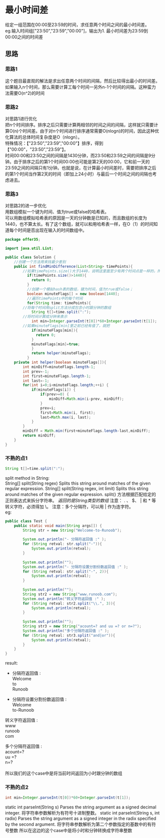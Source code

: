 # 最小时间差
给定一组范围在00:00至23:59的时间，求任意两个时间之间的最小时间差。  
eg.输入时间组["23:50","23:59","00:00"]，输出为1.
最小时间差为23:59到00:00之间的时间差
## 思路
### 思路1  
这个题目最直观的解法是求出任意两个时间的间隔，然后比较得出最小的时间差。如果输入n个时间，那么需要计算工每个时间一另外n-1个时间的间隔。这种蛮力法需要O(n^2)的时间
### 思路2
对思路1进行优化  
把n个时间排序。排序之后只需要计算两相邻的时间之间的间隔，这样就只需要计算O(n)个时间差。由于对n个时间进行排序通常需要O(nlogn)的时间，因此这种优化算法的总体时间复杂度是O（nlogn）。  
特殊情况：【"23:50","23:59","00:00"】排序，得到【"00:00"，"23:50","23:59"】。  
时间00:00和23:50之间的间隔是1430分钟，而23:50和23:59之间的间隔是9分钟。由于排序之后的第1个时间00:00也可能是第2天的00:00，它和前一天的23:59之间的间隔只有1分钟。也就是说，在计算最小时间差时，需要把排序之后的第1个时间当作第2天的时间（即加上24小时）与最后一个时间之间的间隔也考虑进去。
### 思路3
对思路2的进一步优化   
用数组模拟一个键为时间、值为true或false的哈希表。  
可以用数组模拟哈希表的原因是一天的分钟数是已知的，而且数组的长度为1440，也不算太长。有了这个数组，就可以和用哈希表一样，在O（1）的时间知道每个时间是否出现在输入的时间数组中。
```java
package offer35;

import java.util.List;

public class Solution {
	//创建一个方法用来找最少差别
	public int findMinDifference(List<String> timePoints){
		//如果timePoints.size()大于1440，说明这里面至少有两个时间点是一样的，所以返回0
		  if(timePoints.size()>1440){
		    return 0;
		  }
		  //创建一个模拟hash表的数组，键为时间，值为true或false；
		  boolean minuteFlags[] = new boolean[1440];
		  //遍历timePoints中的每个时间
		  for(String time: timePoints){
		//将每个时间用split方法分成包含小时跟分钟的数组
		    String t[]=time.split(":");
		//将时间计算成分钟来表示
		    int min=Integer.parseInt(t[0])*60+Integer.parseInt(t[1]);
		//如果minuteFlags[min]里之前已经有值了，就把
		    if(minuteFlags[min]){
		      return 0;
		    }
		    minuteFlags[min]=true;
		    }
		    return helper(minuteFlags);
		  }
	private int helper(boolean minuteFlags[]){
		int minDiff=minuteFlags.length-1;
		int prev=-1;
		int first=minuteFlags.length-1;
		int last=-1;
		for(int i=0;i<minuteFlags.length;++i) {
			if(minuteFlags[i]) {
				if(prev>=0) {
					minDiff=Math.min(i-prev, minDiff);
				}
				prev=i;
				first=Math.min(i, first);
				last=Math.max(i, last);
			}
		}
		minDiff = Math.min(first+minuteFlags.length-last,minDiff);
		return minDiff;
	}
}
```
### 不熟的点1
```java
String t[]=time.split(":");
```
split method in String:  
String[] 	split(String regex)
Splits this string around matches of the given regular expression.
String[] 	split(String regex, int limit)
Splits this string around matches of the given regular expression.
split() 方法根据匹配给定的正则表达式来拆分字符串。
*返回的是String类型的数组*
注意： . 、 $、 | 和 * 等转义字符，必须得加 \\。
注意：多个分隔符，可以用 | 作为连字符。  
eg:
```java
public class Test {
    public static void main(String args[]) {
        String str = new String("Welcome-to-Runoob");
 
        System.out.println("- 分隔符返回值 :" );
        for (String retval: str.split("-")){
            System.out.println(retval);
        }
 
        System.out.println("");
        System.out.println("- 分隔符设置分割份数返回值 :" );
        for (String retval: str.split("-", 2)){
            System.out.println(retval);
        }
 
        System.out.println("");
        String str2 = new String("www.runoob.com");
        System.out.println("转义字符返回值 :" );
        for (String retval: str2.split("\\.", 3)){
            System.out.println(retval);
        }
 
        System.out.println("");
        String str3 = new String("acount=? and uu =? or n=?");
        System.out.println("多个分隔符返回值 :" );
        for (String retval: str3.split("and|or")){
            System.out.println(retval);
        }
    }
}
```
result:  
- 分隔符返回值 :  
Welcome  
to  
Runoob  

- 分隔符设置分割份数返回值 :  
Welcome  
to-Runoob  

转义字符返回值 :  
www  
runoob  
com  

多个分隔符返回值 :  
acount=?   
 uu =?   
 n=?  
 <br/>
 所以我们的这个case中是将当前时间返回为小时跟分钟的数组  
### 不熟的点2
```java
int min=Integer.parseInt(t[0])*60+Integer.parseInt(t[1]);
```
static int 	parseInt(String s)
Parses the string argument as a signed decimal integer.
将字符串参数解析为有符号十进制整数。
static int 	parseInt(String s, int radix)
Parses the string argument as a signed integer in the radix specified by the second argument.
将字符串参数解析为第二个参数指定的基数中的有符号整数
所以在这边的这个case中是将小时和分钟转换成字符串整数
